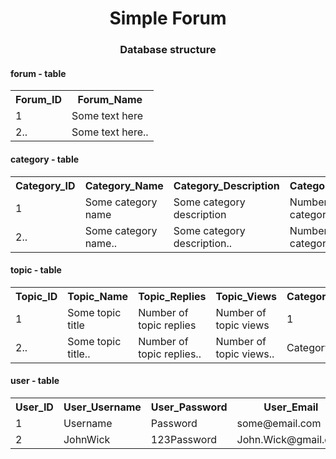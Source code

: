 <h1 align="center">Simple Forum</h1>

<h3 align="center">Database structure</h1>

<h4>forum - table</h4>
<table>
<tr>
    <th>Forum_ID</th>
    <th>Forum_Name</th>
</tr>
<tr>
    <td>1</td>
    <td>Some text here</td>
</tr>
<tr>
    <td>2..</td>
    <td>Some text here..</td>
</tr>
</table>

<h4>category - table</h4>
<table>
<tr>
    <th>Category_ID</th>
    <th>Category_Name</th>
    <th>Category_Description</th>
    <th>Category_TopicsNum</th>
    <th>Category_PostsNum</th>
    <th>Forum_ID</th>
</tr>
<tr>
    <td>1</td>
    <td>Some category name</td>
    <td>Some category description</td>
    <td>Number of topics in category</td>
    <td>Number of posts in category</td>
    <td>1</td>
</tr>
<tr>
    <td>2..</td>
    <td>Some category name..</td>
    <td>Some category description..</td>
    <td>Number of topics in category..</td>
    <td>Number of posts in category..</td>
    <td>ForumID..</td>
</tr>
</table>

<h4>topic - table</h4>
<table>
<tr>
    <th>Topic_ID</th>
    <th>Topic_Name</th>
    <th>Topic_Replies</th>
    <th>Topic_Views</th>
    <th>Category_ID</th>
</tr>
<tr>
    <td>1</td>
    <td>Some topic title</td>
    <td>Number of topic replies</td>
    <td>Number of topic views</td>
    <td>1</td>
</tr>
<tr>
    <td>2..</td>
    <td>Some topic title..</td>
    <td>Number of topic replies..</td>
    <td>Number of topic views..</td>
    <td>CategoryID..</td>
</tr>
</table>

<h4>user - table</h4>
<table>
<tr>
    <th>User_ID</th>
    <th>User_Username</th>
    <th>User_Password</th>
    <th>User_Email</th>
    <th>User_GameName</th>
    <th>User_Avatar</th>
</tr>
<tr>
    <td>1</td>
    <td>Username</td>
    <td>Password</td>
    <td>some@email.com</td>
    <td>Name_Lastname</td>
    <td>Image_Path</td>
</tr>
<tr>
    <td>2</td>
    <td>JohnWick</td>
    <td>123Password</td>
    <td>John.Wick@gmail.com</td>
    <td>John_Wick</td>
    <td>img/user_avatars/imgName.jpg</td>
</tr>
</table>